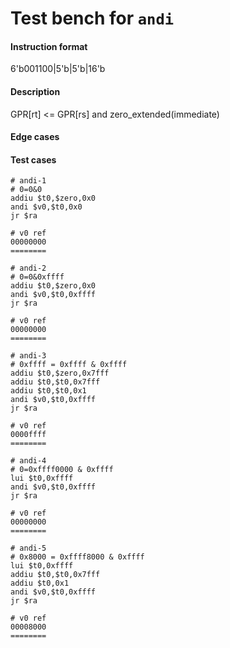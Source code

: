 # Test bench for `andi`

#### Instruction format

6'b001100|5'b<rs>|5'b<rt>|16'b<immediate>

#### Description

GPR[rt] <= GPR[rs] and zero_extended(immediate)

#### Edge cases


#### Test cases

```assembly
# andi-1
# 0=0&0
addiu $t0,$zero,0x0
andi $v0,$t0,0x0
jr $ra

# v0 ref
00000000
========
```

```assembly
# andi-2
# 0=0&0xffff
addiu $t0,$zero,0x0
andi $v0,$t0,0xffff
jr $ra

# v0 ref
00000000
========
```

```assembly
# andi-3
# 0xffff = 0xffff & 0xffff
addiu $t0,$zero,0x7fff
addiu $t0,$t0,0x7fff
addiu $t0,$t0,0x1
andi $v0,$t0,0xffff
jr $ra

# v0 ref
0000ffff
========
```

```assembly
# andi-4
# 0=0xffff0000 & 0xffff
lui $t0,0xffff
andi $v0,$t0,0xffff
jr $ra

# v0 ref
00000000
========
```

```assembly
# andi-5
# 0x8000 = 0xffff8000 & 0xffff
lui $t0,0xffff
addiu $t0,$t0,0x7fff
addiu $t0,0x1
andi $v0,$t0,0xffff
jr $ra

# v0 ref
00008000
========
```
